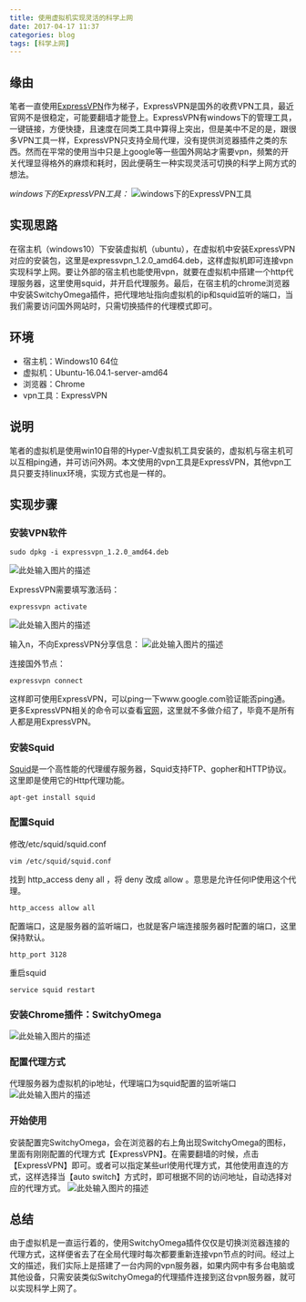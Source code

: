 ```yaml
---
title: 使用虚拟机实现灵活的科学上网
date: 2017-04-17 11:37
categories: blog
tags: [科学上网] 
---
```


## 缘由
笔者一直使用[ExpressVPN][1]作为梯子，ExpressVPN是国外的收费VPN工具，最近官网不是很稳定，可能要翻墙才能登上。ExpressVPN有windows下的管理工具，一键链接，方便快捷，且速度在同类工具中算得上突出，但是美中不足的是，跟很多VPN工具一样，ExpressVPN只支持全局代理，没有提供浏览器插件之类的东西。然而在平常的使用当中只是上google等一些国外网站才需要vpn，频繁的开关代理显得格外的麻烦和耗时，因此便萌生一种实现灵活可切换的科学上网方式的想法。

*windows下的ExpressVPN工具：*
![windows下的ExpressVPN工具][2]

## 实现思路
在宿主机（windows10）下安装虚拟机（ubuntu），在虚拟机中安装ExpressVPN对应的安装包，这里是expressvpn_1.2.0_amd64.deb，这样虚拟机即可连接vpn实现科学上网。要让外部的宿主机也能使用vpn，就要在虚拟机中搭建一个http代理服务器，这里使用squid，并开启代理服务。最后，在宿主机的chrome浏览器中安装SwitchyOmega插件，把代理地址指向虚拟机的ip和squid监听的端口，当我们需要访问国外网站时，只需切换插件的代理模式即可。

## 环境
- 宿主机：Windows10 64位
- 虚拟机：Ubuntu-16.04.1-server-amd64
- 浏览器：Chrome
- vpn工具：ExpressVPN

## 说明
笔者的虚拟机是使用win10自带的Hyper-V虚拟机工具安装的，虚拟机与宿主机可以互相ping通，并可访问外网。本文使用的vpn工具是ExpressVPN，其他vpn工具只要支持linux环境，实现方式也是一样的。

## 实现步骤

### 安装VPN软件
```
sudo dpkg -i expressvpn_1.2.0_amd64.deb
```
![此处输入图片的描述][3]

ExpressVPN需要填写激活码：
```
expressvpn activate
```
![此处输入图片的描述][4]

输入n，不向ExpressVPN分享信息：
![此处输入图片的描述][5]

连接国外节点：
```
expressvpn connect
```

这样即可使用ExpressVPN，可以ping一下www.google.com验证能否ping通。更多ExpressVPN相关的命令可以查看[官网][6]，这里就不多做介绍了，毕竟不是所有人都是用ExpressVPN。

### 安装Squid
[Squid][7]是一个高性能的代理缓存服务器，Squid支持FTP、gopher和HTTP协议。这里即是使用它的Http代理功能。

```
apt-get install squid
```

### 配置Squid
修改/etc/squid/squid.conf
```
vim /etc/squid/squid.conf
```

找到 http_access deny all ，将 deny 改成 allow 。意思是允许任何IP使用这个代理。
```
http_access allow all
```

配置端口，这是服务器的监听端口，也就是客户端连接服务器时配置的端口，这里保持默认。
```
http_port 3128
```

重启squid
```
service squid restart
```

### 安装Chrome插件：SwitchyOmega

![此处输入图片的描述][8]

### 配置代理方式

代理服务器为虚拟机的ip地址，代理端口为squid配置的监听端口
![此处输入图片的描述][9]

### 开始使用
安装配置完SwitchyOmega，会在浏览器的右上角出现SwitchyOmega的图标，里面有刚刚配置的代理方式【ExpressVPN】。在需要翻墙的时候，点击【ExpressVPN】即可。或者可以指定某些url使用代理方式，其他使用直连的方式，这样选择当【auto switch】方式时，即可根据不同的访问地址，自动选择对应的代理方式。
![此处输入图片的描述][10]

## 总结
由于虚拟机是一直运行着的，使用SwitchyOmega插件仅仅是切换浏览器连接的代理方式，这样便省去了在全局代理时每次都要重新连接vpn节点的时间。经过上文的描述，我们实际上是搭建了一台内网的vpn服务器，如果内网中有多台电脑或其他设备，只需安装类似SwitchyOmega的代理插件连接到这台vpn服务器，就可以实现科学上网了。


  [1]: https://www.expressvpn.com/
  [2]: http://ww4.sinaimg.cn/large/698f7fe7gy1fepfqray3pj20am0go75q.jpg
  [3]: https://2y0ge4lrxiko1n2r1be9ibxk-wpengine.netdna-ssl.com/wp-content/uploads/2016/03/installer-command.png
  [4]: https://2y0ge4lrxiko1n2r1be9ibxk-wpengine.netdna-ssl.com/wp-content/uploads/2016/03/activate-expressvpn.png
  [5]: https://2y0ge4lrxiko1n2r1be9ibxk-wpengine.netdna-ssl.com/wp-content/uploads/2016/03/sharing-information.png
  [6]: www.expressvpn.com
  [7]: http://baike.baidu.com/link?url=Zxt1x4-IkZNBUndGuz6gMDqSZM3REYRHdwk-6zd5rQn8XggYMCIuAvwqGWLBAQhOVOqKsf9ZsjfPGMGyzaB3sq
  [8]: http://ww4.sinaimg.cn/large/698f7fe7gy1fepfqrf9rmj20mx05a3ym.jpg
  [9]: http://ww4.sinaimg.cn/large/698f7fe7gy1fepfqrl54yj218g0leab5.jpg
  [10]: http://ww4.sinaimg.cn/large/698f7fe7gy1fepfqscytzj204o05ta9y.jpg